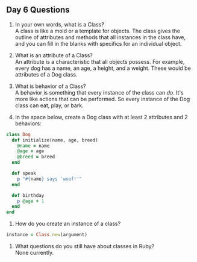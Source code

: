 ## Day 6 Questions

1. In your own words, what is a Class?  
A class is like a mold or a template for objects. The class gives the outline of attributes and methods that all instances in the class have, and you can fill in the blanks with specifics for an individual object.

1. What is an attribute of a Class?  
An attribute is a characteristic that all objects possess. For example, every dog has a name, an age, a height, and a weight. These would be attributes of a Dog class.

1. What is behavior of a Class?  
A behavior is something that every instance of the class can *do*. It's more like actions that can be performed. So every instance of the Dog class can eat, play, or bark.

1. In the space below, create a Dog class with at least 2 attributes and 2 behaviors:  
```ruby
class Dog
  def initialize(name, age, breed)
    @name = name
    @age = age
    @breed = breed
  end

  def speak
    p "#{name} says 'woof!'"
  end

  def birthday
    p @age + 1
  end
end
```

1. How do you create an instance of a class?  
```ruby
instance = Class.new(argument)
```

1. What questions do you still have about classes in Ruby?  
None currently.
